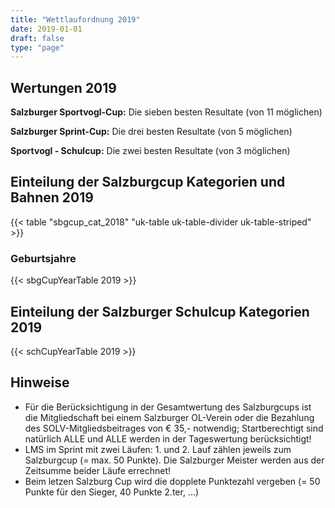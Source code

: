 ```yaml
---
title: "Wettlaufordnung 2019"
date: 2019-01-01
draft: false
type: "page"
---
```


## Wertungen 2019

**Salzburger Sportvogl-Cup:** Die sieben besten Resultate (von 11 möglichen)

**Salzburger Sprint-Cup:** Die drei besten Resultate (von 5 möglichen)

**Sportvogl - Schulcup:** Die zwei besten Resultate (von 3 möglichen)

## Einteilung der Salzburgcup Kategorien und Bahnen 2019

{{< table "sbgcup_cat_2018" "uk-table uk-table-divider uk-table-striped" >}}

### Geburtsjahre

{{< sbgCupYearTable 2019 >}}

## Einteilung der Salzburger Schulcup Kategorien 2019

{{< schCupYearTable 2019 >}}

## Hinweise

- Für die Berücksichtigung in der Gesamtwertung des Salzburgcups ist die Mitgliedschaft bei einem Salzburger OL-Verein oder die Bezahlung des SOLV-Mitgliedsbeitrages von € 35,- notwendig; Startberechtigt sind natürlich ALLE und ALLE werden in der Tageswertung berücksichtigt!
- LMS im Sprint mit zwei Läufen: 1. und 2. Lauf zählen jeweils zum Salzburgcup (= max. 50 Punkte). Die Salzburger Meister werden aus der Zeitsumme beider Läufe errechnet!
- Beim letzen Salzburg Cup wird die dopplete Punktezahl vergeben (= 50 Punkte für den Sieger, 40 Punkte 2.ter, ...)
